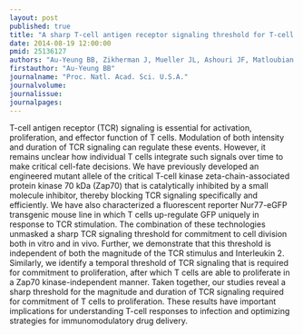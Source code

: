 ```yaml
---
layout: post
published: true
title: "A sharp T-cell antigen receptor signaling threshold for T-cell proliferation."
date: 2014-08-19 12:00:00
pmid: 25136127
authors: "Au-Yeung BB, Zikherman J, Mueller JL, Ashouri JF, Matloubian M, Cheng DA, Chen Y, Shokat KM, Weiss A"
firstauthor: "Au-Yeung BB"
journalname: "Proc. Natl. Acad. Sci. U.S.A."
journalvolume: 
journalissue: 
journalpages: 
---
```


T-cell antigen receptor (TCR) signaling is essential for activation, proliferation, and effector function of T cells. Modulation of both intensity and duration of TCR signaling can regulate these events. However, it remains unclear how individual T cells integrate such signals over time to make critical cell-fate decisions. We have previously developed an engineered mutant allele of the critical T-cell kinase zeta-chain-associated protein kinase 70 kDa (Zap70) that is catalytically inhibited by a small molecule inhibitor, thereby blocking TCR signaling specifically and efficiently. We have also characterized a fluorescent reporter Nur77-eGFP transgenic mouse line in which T cells up-regulate GFP uniquely in response to TCR stimulation. The combination of these technologies unmasked a sharp TCR signaling threshold for commitment to cell division both in vitro and in vivo. Further, we demonstrate that this threshold is independent of both the magnitude of the TCR stimulus and Interleukin 2. Similarly, we identify a temporal threshold of TCR signaling that is required for commitment to proliferation, after which T cells are able to proliferate in a Zap70 kinase-independent manner. Taken together, our studies reveal a sharp threshold for the magnitude and duration of TCR signaling required for commitment of T cells to proliferation. These results have important implications for understanding T-cell responses to infection and optimizing strategies for immunomodulatory drug delivery.

